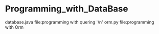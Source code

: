 # Programming_with_DataBase
database.java file:programming with quering '/n'
orm.py file:programming with Orm
